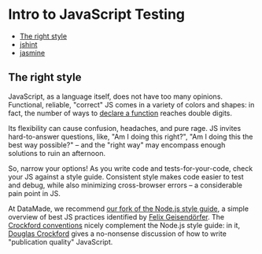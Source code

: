 # Intro to JavaScript Testing

* [The right style](#style)
* [jshint](#jshint)
* [jasmine](#jasmine)

## The right style

JavaScript, as a language itself, does not have too many opinions. Functional, reliable, "correct" JS comes in a variety of colors and shapes: in fact, the number of ways to [declare a function](https://www.bryanbraun.com/2014/11/27/every-possible-way-to-define-a-javascript-function/) reaches double digits.  

Its flexibility can cause confusion, headaches, and pure rage. JS invites hard-to-answer questions, like, "Am I doing this right?", "Am I doing this the best way possible?" – and the "right way" may encompass enough solutions to ruin an afternoon. 

So, narrow your options! As you write code and tests-for-your-code, check your JS against a style guide. Consistent style makes code easier to test and debug, while also minimizing cross-browser errors – a considerable pain point in JS. 

At DataMade, we recommend [our fork of the Node.js style guide](https://github.com/datamade/node-style-guide), a simple overview of best JS practices identified by [Felix Geisendörfer](http://felixge.de/). The [Crockford conventions](http://javascript.crockford.com/code.html) nicely complement the Node.js style guide: in it, [Douglas Crockford](https://en.wikipedia.org/wiki/Douglas_Crockford) gives a no-nonsense discussion of how to write "publication quality" JavaScript. 


